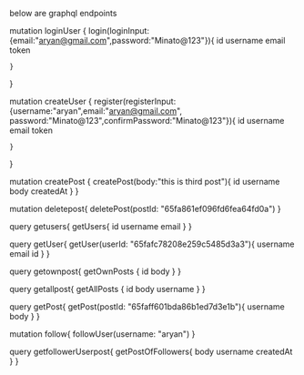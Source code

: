 below are graphql endpoints 

mutation loginUser {
    login(loginInput: {email:"aryan@gmail.com",password:"Minato@123"}){
      id
      username
      email
      token
      
    }
}

mutation createUser {
    register(registerInput: {username:"aryan",email:"aryan@gmail.com",    password:"Minato@123",confirmPassword:"Minato@123"}){
      id
      username
      email
      token
      
    }
}

mutation createPost {
    createPost(body:"this is third post"){
      id
      username
      body
      createdAt
    }
}

mutation deletepost{
      deletePost(postId: "65fa861ef096fd6fea64fd0a")
}

query getusers{
  getUsers{
   id
    username
    email
  }
}

query getUser{
  getUser(userId: "65fafc78208e259c5485d3a3"){
    username
    email
    id
  }
}

query getownpost{
  getOwnPosts {
    id
    body
  }
}

query getallpost{
  getAllPosts {
    id
    body
    username
  }
}
  
   query getPost{
  getPost(postId: "65faff601bda86b1ed7d3e1b"){
    username
    body
  }
}

mutation follow{
  followUser(username: "aryan")
}

query getfollowerUserpost{
getPostOfFollowers{
  body
  username
  createdAt
}
}

